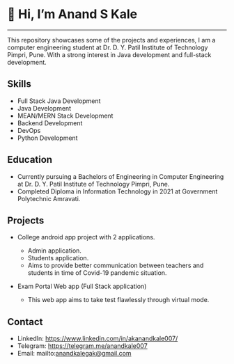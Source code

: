 # 👋 Hi, I’m Anand S Kale
------------------------------------------------------------------------------------------------------------------ 
This repository showcases some of the projects and experiences, 
I am a computer engineering student at Dr. D. Y. Patil Institute of Technology Pimpri, Pune. 
With a strong interest in Java development and full-stack development.

## Skills

- Full Stack Java Development
- Java Development
- MEAN/MERN Stack Development
- Backend Development
- DevOps
- Python Development

## Education

- Currently pursuing a Bachelors of Engineering in Computer Engineering at Dr. D. Y. Patil Institute of Technology Pimpri, Pune.
- Completed Diploma in Information Technology in 2021 at Government Polytechnic Amravati.

## Projects
- College android app project with 2 applications.
  - Admin application.
  - Students application.
  - Aims to provide better communication between teachers and students in time of Covid-19 pandemic situation.

- Exam Portal Web app (Full Stack application)
  - This web app aims to take test flawlessly through virtual mode.
## Contact
- LinkedIn: https://www.linkedin.com/in/akanandkale007/
- Telegram: https://telegram.me/anandkale007
- Email: mailto:anandkalegak@gmail.com






